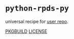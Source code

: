 # `python-rpds-py`

universal recipe for [user repo](../themartiancompany/ur).

[PKGBUILD](PKGBUILD)
[LICENSE](COPYING)
